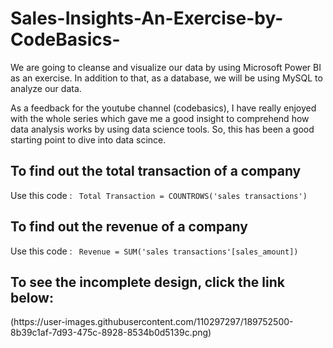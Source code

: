 # Sales-Insights-An-Exercise-by-CodeBasics-
We are going to cleanse and visualize our data by using Microsoft Power BI as an exercise. In addition to that,  as a database, we will be using MySQL to analyze our data.

As a feedback for the youtube channel (codebasics), I have really enjoyed with the whole series which gave me a good insight to comprehend how data analysis works by using data science tools. So, this has been a good starting point to dive into data scince.


<h2> To find out the total transaction of a company </h2> <p> Use this code : <code> Total Transaction = COUNTROWS('sales transactions') </code> </p> 
<h2> To find out the revenue of a company </h2> <p> Use this code : <code> Revenue = SUM('sales transactions'[sales_amount]) </code> </p> 

<h2> To see the incomplete design, click the link below: </h2>
 <p>
  (https://user-images.githubusercontent.com/110297297/189752500-8b39c1af-7d93-475c-8928-8534b0d5139c.png)
</p>
